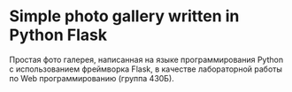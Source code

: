 # Simple photo gallery written in Python Flask
Простая фото галерея, написанная на языке программирования Python с использованием фреймворка Flask, в качестве лабораторной работы по Web программированию (группа 430Б).
